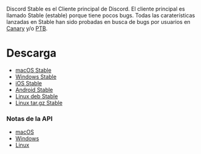 <!-- TITLE: Discord Stable -->

Discord Stable es el Cliente principal de Discord.
El cliente principal es llamado Stable (estable) porque tiene pocos bugs.
Todas las caraterísticas lanzadas en Stable han sido probadas en busca de bugs por usuarios en [Canary](/es/discord-canary) y/o [PTB](/es/ptb).
# Descarga
* [macOS Stable](https://discordapp.com/api/download?platform=osx)
* [Windows Stable](https://discordapp.com/api/download?platform=win)
* [iOS Stable](https://itunes.apple.com/us/app/discord-chat-for-games/id985746746)
* [Android Stable](https://play.google.com/store/apps/details?id=com.discord)
* [Linux deb Stable](https://discordapp.com/api/download?platform=linux&format=deb)
* [Linux tar.gz Stable](https://discordapp.com/api/download?platform=linux&format=tar.gz)
### Notas de la API
* [macOS](https://discordapp.com/api/stable/updates?platform=osx)
* [Windows](https://discordapp.com/api/stable/updates?platform=win)
* [Linux](https://discordapp.com/api/stable/updates?platform=linux)